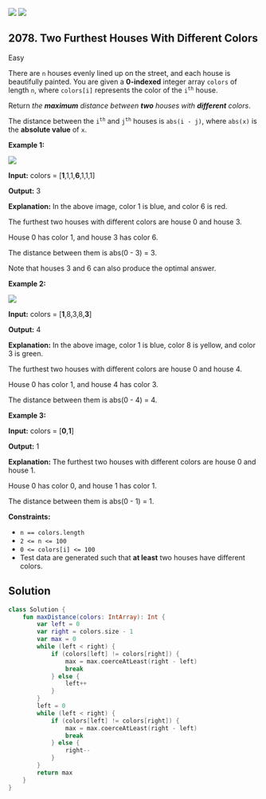 [![](https://img.shields.io/github/stars/javadev/LeetCode-in-Kotlin?label=Stars&style=flat-square)](https://github.com/javadev/LeetCode-in-Kotlin)
[![](https://img.shields.io/github/forks/javadev/LeetCode-in-Kotlin?label=Fork%20me%20on%20GitHub%20&style=flat-square)](https://github.com/javadev/LeetCode-in-Kotlin/fork)

## 2078\. Two Furthest Houses With Different Colors

Easy

There are `n` houses evenly lined up on the street, and each house is beautifully painted. You are given a **0-indexed** integer array `colors` of length `n`, where `colors[i]` represents the color of the <code>i<sup>th</sup></code> house.

Return _the **maximum** distance between **two** houses with **different** colors_.

The distance between the <code>i<sup>th</sup></code> and <code>j<sup>th</sup></code> houses is `abs(i - j)`, where `abs(x)` is the **absolute value** of `x`.

**Example 1:**

![](https://assets.leetcode.com/uploads/2021/10/31/eg1.png)

**Input:** colors = [**1**,1,1,**6**,1,1,1]

**Output:** 3

**Explanation:** In the above image, color 1 is blue, and color 6 is red. 

The furthest two houses with different colors are house 0 and house 3. 

House 0 has color 1, and house 3 has color 6. 

The distance between them is abs(0 - 3) = 3. 

Note that houses 3 and 6 can also produce the optimal answer. 

**Example 2:**

![](https://assets.leetcode.com/uploads/2021/10/31/eg2.png)

**Input:** colors = [**1**,8,3,8,**3**]

**Output:** 4

**Explanation:** In the above image, color 1 is blue, color 8 is yellow, and color 3 is green. 

The furthest two houses with different colors are house 0 and house 4. 

House 0 has color 1, and house 4 has color 3. 

The distance between them is abs(0 - 4) = 4. 

**Example 3:**

**Input:** colors = [**0**,**1**]

**Output:** 1

**Explanation:** The furthest two houses with different colors are house 0 and house 1. 

House 0 has color 0, and house 1 has color 1. 

The distance between them is abs(0 - 1) = 1. 

**Constraints:**

*   `n == colors.length`
*   `2 <= n <= 100`
*   `0 <= colors[i] <= 100`
*   Test data are generated such that **at least** two houses have different colors.

## Solution

```kotlin
class Solution {
    fun maxDistance(colors: IntArray): Int {
        var left = 0
        var right = colors.size - 1
        var max = 0
        while (left < right) {
            if (colors[left] != colors[right]) {
                max = max.coerceAtLeast(right - left)
                break
            } else {
                left++
            }
        }
        left = 0
        while (left < right) {
            if (colors[left] != colors[right]) {
                max = max.coerceAtLeast(right - left)
                break
            } else {
                right--
            }
        }
        return max
    }
}
```